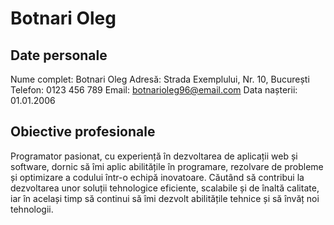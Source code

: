 # Botnari Oleg

## Date personale
Nume complet: Botnari Oleg
Adresă: Strada Exemplului, Nr. 10, București
Telefon: 0123 456 789
Email: botnarioleg96@email.com
Data nașterii: 01.01.2006

## Obiective profesionale
Programator pasionat, cu experiență în dezvoltarea de aplicații web și software, dornic să îmi aplic abilitățile în programare, rezolvare de probleme și optimizare a codului într-o echipă inovatoare. Căutând să contribui la dezvoltarea unor soluții tehnologice eficiente, scalabile și de înaltă calitate, iar în același timp să continui să îmi dezvolt abilitățile tehnice și să învăț noi tehnologii.